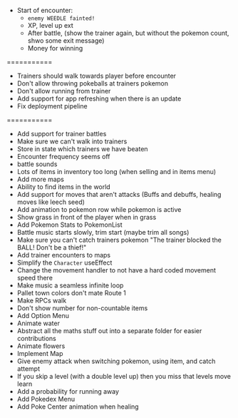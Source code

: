 - Start of encounter:
  - `enemy WEEDLE fainted!`
  - XP, level up ext
  - After battle, (show the trainer again, but without the pokemon count, shwo some exit message)
  - Money for winning

===========

- Trainers should walk towards player before encounter
- Don't allow throwing pokeballs at trainers pokemon
- Don't allow running from trainer
- Add support for app refreshing when there is an update
- Fix deployment pipeline

===========

- Add support for trainer battles
- Make sure we can't walk into trainers
- Store in state which trainers we have beaten
- Encounter frequency seems off
- battle sounds
- Lots of items in inventory too long (when selling and in items menu)
- Add more maps
- Ability to find items in the world
- Add support for moves that aren't attacks (Buffs and debuffs, healing moves like leech seed)
- Add animation to pokemon row while pokemon is active
- Show grass in front of the player when in grass
- Add Pokemon Stats to PokemonList
- Battle music starts slowly, trim start (maybe trim all songs)
- Make sure you can't catch trainers pokemon "The trainer blocked the BALL! Don't be a thief!"
- Add trainer encounters to maps
- Simplify the `Character` useEffect
- Change the movement handler to not have a hard coded movement speed there
- Make music a seamless infinite loop
- Pallet town colors don't mate Route 1
- Make RPCs walk
- Don't show number for non-countable items
- Add Option Menu
- Animate water
- Abstract all the maths stuff out into a separate folder for easier contributions
- Animate flowers
- Implement Map
- Give enemy attack when switching pokemon, using item, and catch attempt
- If you skip a level (with a double level up) then you miss that levels move learn
- Add a probability for running away
- Add Pokedex Menu
- Add Poke Center animation when healing
